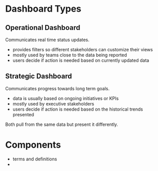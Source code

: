 

# Dashboard Types

## Operational Dashboard

Communicates real time status updates.

- provides filters so different stakeholders can customize their views
- mostly used by teams close to the data being reported
- users decide if action is needed based on currently updated data
## Strategic Dashboard

Communicates progress towards long term goals.

- data is usually based on ongoing initiatives or KPIs
- mostly used by executive stakeholders
- users decide if action is needed based on the historical trends presented

Both pull from the same data but present it differently.

# Components

- terms and definitions
- 